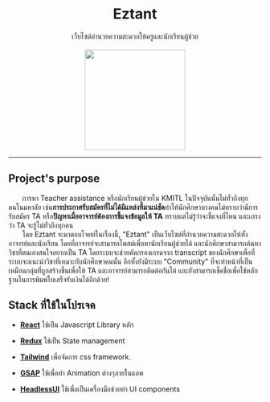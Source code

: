 
<div align="center" >
    <div>
        <h1 color="red">Eztant</h1>
        <span>เว็บไซต์อำนวยความสะดวกให้ครูและนักเรียนผู้ช่วย</span>
    </div>
    <br/>
    <img src="https://raw.githubusercontent.com/kaopcy/eztant-frontend/867238499b25c388852f497fd52ba1572279715f/src/assets/logos/eztant.svg" width="200" ></img>
</div>

---

## Project's purpose
&nbsp;&nbsp;&nbsp;&nbsp;&nbsp;&nbsp; การหา Teacher assistance หรือนักเรียนผู้ช่วยใน KMITL ในปัจจุบันนั้นไม่ทั่วถึงทุกคนในมหาลัย เช่น<b>การประกาศรับสมัครที่ไม่ได้มีแหล่งที่มาแน่ชัด</b>ทำให้นักศึกษาบางคนไม่ทราบว่ามีการรับสมัคร TA หรือ<b>ปัญหาเมื่ออาจารย์ต้องการชี้แจงข้อมูลให้ TA</b> ทราบแต่ไม่รู้ว่าจะชี้แจงที่ไหน และเกรงว่า TA จะรู้ไม่ทั่วถึงทุกคน<br/>
&nbsp;&nbsp;&nbsp;&nbsp;&nbsp;&nbsp; โดย Eztant จะมาตอบโจทย์ในเรื่องนี้, "Eztant" เป็นเว็บไซต์ที่อำนวยความสะดวกให้ทั้งอาจารย์และนักเรียน โดยที่อาจารย์จะสามารถโพสต์เพื่อหานักเรียนผู้ช่วยได้ และนักศึกษาสามารถค้นหาวิชาที่ตนเองสนใจอยากเป็น TA โดยระบบจะช่วยคัดกรองเกรดจาก transcript ของนักศึกษาเพื่อที่ระบบจะแนะนำวิชาที่เหมาะกับนักศึกษาคนนั้น อีกทั้งยังมีระบบ "Community" ที่จะทำหน้าที่เป็นเหมือนกลุ่มที่ถูกสร้างขึ้นเพื่อให้ TA และอาจารย์สามารถติดต่อกันได้ และยังสามารถเช็คชื่อเพื่อใช้หลักฐานในการพิมพ์ใบเสร็จรับเงินได้อีกด้วย! 

## Stack ที่ใช้ในโปรเจค
- [<b>React</b>](https://reactjs.org/) ใช้เป็น Javascript Library หลัก

- [<b>Redux</b>](https://redux.js.org/) ใช้เป็น State management

- [<b>Tailwind</b>](https://tailwindcss.com/) เพื่อจัดการ css framework.

- [<b>GSAP</b>](https://greensock.com/gsap/) ใช้เพื่อทำ Animation ต่างๆภายในแอพ

- [<b>HeadlessUI</b>](https://headlessui.dev/) ใช้เพื่อเป็นเครื่องมือช่วยทำ UI components
  
